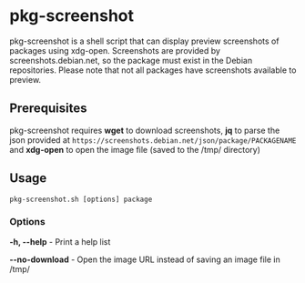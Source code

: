 # pkg-screenshot

pkg-screenshot is a shell script that can display preview screenshots of packages using xdg-open. Screenshots are provided by screenshots.debian.net, so the package must exist in the Debian repositories. Please note that not all packages have screenshots available to preview.

## Prerequisites

pkg-screenshot requires **wget** to download screenshots, **jq** to parse the json provided at `https://screenshots.debian.net/json/package/PACKAGENAME` and **xdg-open** to open the image file (saved to the /tmp/ directory)

## Usage

```
pkg-screenshot.sh [options] package
```

### Options

**-h, --help** - Print a help list

**--no-download** - Open the image URL instead of saving an image file in /tmp/
